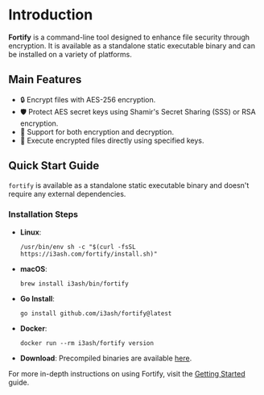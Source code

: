 # Introduction

**Fortify** is a command-line tool designed to enhance file security through encryption. It is available as a standalone static executable binary and can be installed on a variety of platforms.

## Main Features

- 🔒 Encrypt files with AES-256 encryption.
- 🛡️ Protect AES secret keys using Shamir's Secret Sharing (SSS) or RSA encryption.
- 🔄 Support for both encryption and decryption.
- 🚀 Execute encrypted files directly using specified keys.

## Quick Start Guide

`fortify` is available as a standalone static executable binary and doesn't require any external dependencies.

### Installation Steps

- **Linux**:  
  ```shell
  /usr/bin/env sh -c "$(curl -fsSL https://i3ash.com/fortify/install.sh)"
  ```
- **macOS**:  
  ```shell
  brew install i3ash/bin/fortify
  ```
- **Go Install**:  
  ```shell
  go install github.com/i3ash/fortify@latest
  ```
- **Docker**:  
  ```shell
  docker run --rm i3ash/fortify version
  ```
- **Download**: Precompiled binaries are available [here](https://github.com/i3ash/fortify/releases).

For more in-depth instructions on using Fortify, visit the [Getting Started](/getting-started.md) guide.